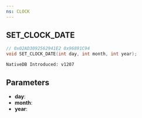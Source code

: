 ```yaml
---
ns: CLOCK
---
```

## SET_CLOCK_DATE

```c
// 0x02AD3092562941E2 0x96891C94
void SET_CLOCK_DATE(int day, int month, int year);
```

```
NativeDB Introduced: v1207
```

## Parameters
* **day**:
* **month**:
* **year**:
